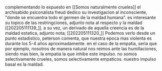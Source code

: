 complementando lo expuesto en [[Somos naturalmente crueles]] el archisabido psiconalista freud dedico su investigacion al inconsciente, "donde se encuentra todo el germen de la maldad humana". es interesante su topico de las restringciones, adjunto nota al respecto y la maldad [[202205111139_]]. a su vez, un derivado de aquella creencia es de la maldad estatica, adjunto nota; [[202205111320_]]
 Podemos verlo desde un punto estadistico, peterson comenta, que nuestra epoca mas violenta es durante los 5-4 años aproximadamente. en el caso de la empatia, seria que por ejemplo, nosotros de manera natural nos reimos ante las humillaciones, siendo mas bien, la empatia la que inhibe este impulso. no somos selectivamente crueles, somos selectivamente empaticos. nuestro impulso basal es la maldad.